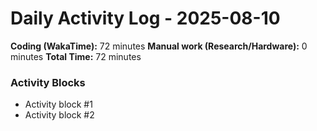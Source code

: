 # Daily Activity Log - 2025-08-10

**Coding (WakaTime):** 72 minutes
**Manual work (Research/Hardware):** 0 minutes
**Total Time:** 72 minutes

### Activity Blocks
- Activity block #1
- Activity block #2
